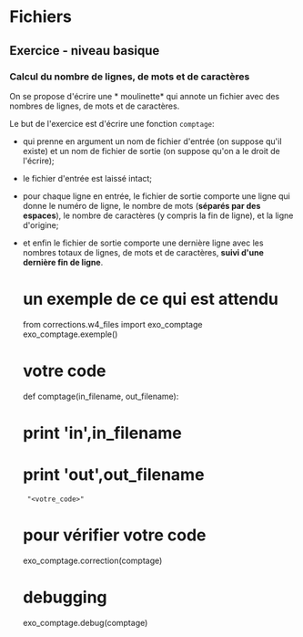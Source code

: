 
# Fichiers

## Exercice - niveau basique

### Calcul du nombre de lignes, de mots et de caractères

On se propose d'écrire une * moulinette* qui annote un fichier avec des nombres
de lignes, de mots et de caractères.

Le but de l'exercice est d'écrire une fonction `comptage`:
 * qui prenne en argument un nom de fichier d'entrée (on suppose qu'il existe)
et un nom de fichier de sortie (on suppose qu'on a le droit de l'écrire);
 * le fichier d'entrée est laissé intact;
 *  pour chaque ligne en entrée, le fichier de sortie comporte une ligne qui
donne le numéro de ligne, le nombre de mots (**séparés par des espaces**), le
nombre de caractères (y compris la fin de ligne), et la ligne d'origine;
 * et enfin le fichier de sortie comporte une dernière ligne avec les nombres
totaux de lignes, de mots et de caractères, **suivi d'une dernière fin de
ligne**.


    # un exemple de ce qui est attendu
    from corrections.w4_files import exo_comptage
    exo_comptage.exemple()


    # votre code
    def comptage(in_filename, out_filename):
    #    print 'in',in_filename
    #    print 'out',out_filename
        "<votre_code>"


    # pour vérifier votre code
    exo_comptage.correction(comptage)


    # debugging
    exo_comptage.debug(comptage)
